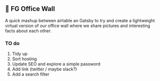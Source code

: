 ## 🚀 FG Office Wall

A quick mashup between airtable an Gatsby to try and create a lightweight virtual version of our office wall where we share pictures and interesting facts about each other.

### TO do

1. Tidy up
2. Sort hosting
3. Update SEO and explore a simple password
4. Add link (twitter / maybe slack?)
5. Add a search filter
